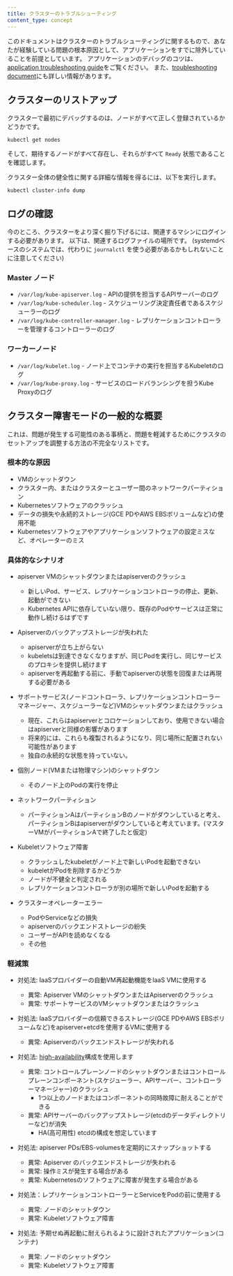 ```yaml
---
title: クラスターのトラブルシューティング
content_type: concept
---
```


<!-- overview -->

このドキュメントはクラスターのトラブルシューティングに関するもので、あなたが経験している問題の根本原因として、アプリケーションをすでに除外していることを前提としています。
アプリケーションのデバッグのコツは、[application troubleshooting guide](/docs/tasks/debug-application-cluster/debug-application)をご覧ください。
また、[troubleshooting document](/docs/tasks/debug-application-cluster/troubleshooting/)にも詳しい情報があります。

<!-- body -->

## クラスターのリストアップ

クラスターで最初にデバッグするのは、ノードがすべて正しく登録されているかどうかです。

```shell
kubectl get nodes
```

そして、期待するノードがすべて存在し、それらがすべて `Ready` 状態であることを確認します。

クラスター全体の健全性に関する詳細な情報を得るには、以下を実行します。

```shell
kubectl cluster-info dump
```
## ログの確認

今のところ、クラスターをより深く掘り下げるには、関連するマシンにログインする必要があります。
以下は、関連するログファイルの場所です。
(systemdベースのシステムでは、代わりに `journalctl` を使う必要があるかもしれないことに注意してください)

### Master ノード

   * `/var/log/kube-apiserver.log` - APIの提供を担当するAPIサーバーのログ
   * `/var/log/kube-scheduler.log` - スケジューリング決定責任者であるスケジューラーのログ
   * `/var/log/kube-controller-manager.log` - レプリケーションコントローラーを管理するコントローラーのログ

### ワーカーノード

   * `/var/log/kubelet.log` - ノード上でコンテナの実行を担当するKubeletのログ
   * `/var/log/kube-proxy.log` - サービスのロードバランシングを担うKube Proxyのログ

## クラスター障害モードの一般的な概要

これは、問題が発生する可能性のある事柄と、問題を軽減するためにクラスタのセットアップを調整する方法の不完全なリストです。

### 根本的な原因

  - VMのシャットダウン
  - クラスター内、またはクラスターとユーザー間のネットワークパーティション
  - Kubernetesソフトウェアのクラッシュ
  - データの損失や永続的ストレージ(GCE PDやAWS EBSボリュームなど)の使用不能
  - Kubernetesソフトウェアやアプリケーションソフトウェアの設定ミスなど、オペレーターのミス

### 具体的なシナリオ

  - apiserver VMのシャットダウンまたはapiserverのクラッシュ
    - 新しいPod、サービス、レプリケーションコントローラの停止、更新、起動ができない
    - Kubernetes APIに依存していない限り、既存のPodやサービスは正常に動作し続けるはずです
  - Apiserverのバックアップストレージが失われた
    - apiserverが立ち上がらない
    - kubeletsは到達できなくなりますが、同じPodを実行し、同じサービスのプロキシを提供し続けます
    - apiserverを再起動する前に、手動でapiserverの状態を回復または再現する必要がある
  - サポートサービス(ノードコントローラ、レプリケーションコントローラーマネージャー、スケジューラーなど)VMのシャットダウンまたはクラッシュ
    - 現在、これらはapiserverとコロケーションしており、使用できない場合はapiserverと同様の影響があります
    - 将来的には、これらも複製されるようになり、同じ場所に配置されない可能性があります
    - 独自の永続的な状態を持っていない。

  - 個別ノード(VMまたは物理マシン)のシャットダウン
    - そのノード上のPodの実行を停止
  - ネットワークパーティション
    - パーティションAはパーティションBのノードがダウンしていると考え、パーティションBはapiserverがダウンしていると考えています。(マスターVMがパーティションAで終了したと仮定)
  - Kubeletソフトウェア障害
    - クラッシュしたkubeletがノード上で新しいPodを起動できない
    - kubeletがPodを削除するかどうか
    - ノードが不健全と判定される
    - レプリケーションコントローラが別の場所で新しいPodを起動する
  - クラスターオペレーターエラー
    - PodやServiceなどの損失
    - apiserverのバックエンドストレージの紛失
    - ユーザーがAPIを読めなくなる
    - その他

### 軽減策

- 対処法: IaaSプロバイダーの自動VM再起動機能をIaaS VMに使用する
  - 異常: Apiserver VMのシャットダウンまたはApiserverのクラッシュ
  - 異常: サポートサービスのVMシャットダウンまたはクラッシュ

- 対処法: IaaSプロバイダーの信頼できるストレージ(GCE PDやAWS EBSボリュームなど)をapiserver+etcdを使用するVMに使用する
  - 異常: Apiserverのバックエンドストレージが失われる

- 対処法: [high-availability](/docs/setup/production-environment/tools/kubeadm/high-availability/)構成を使用します
  - 異常: コントロールプレーンノードのシャットダウンまたはコントロールプレーンコンポーネント(スケジューラー、APIサーバー、コントローラーマネージャー)のクラッシュ
    - 1つ以上のノードまたはコンポーネントの同時故障に耐えることができる
  - 異常: APIサーバーのバックアップストレージ(etcdのデータディレクトリーなど)が消失
    - HA(高可用性) etcdの構成を想定しています

- 対処法: apiserver PDs/EBS-volumesを定期的にスナップショットする
  - 異常: Apiserver のバックエンドストレージが失われる
  - 異常: 操作ミスが発生する場合がある
  - 異常: Kubernetesのソフトウェアに障害が発生する場合がある

- 対処法：レプリケーションコントローラーとServiceをPodの前に使用する
  - 異常: ノードのシャットダウン
  - 異常: Kubeletソフトウェア障害

- 対処法: 予期せぬ再起動に耐えられるように設計されたアプリケーション(コンテナ)
  - 異常: ノードのシャットダウン
  - 異常: Kubeletソフトウェア障害



